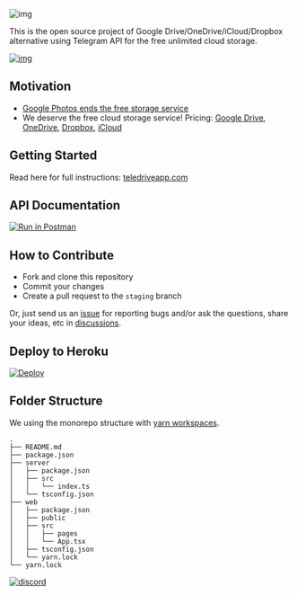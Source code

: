 ![img](./logoteledrive-white.png)

This is the open source project of Google Drive/OneDrive/iCloud/Dropbox alternative using Telegram API for the free unlimited cloud storage.

[![img](https://drive.google.com/uc?id=1o2HnKglEF0-cvtNmQqWZicJnSCSmnoEr)](https://twitter.com/telegram/status/1428703364737507332)

## Motivation

- [Google Photos ends the free storage service](https://www.techradar.com/news/google-photos-price)
- We deserve the free cloud storage service! Pricing: [Google Drive](https://one.google.com/about/plans), [OneDrive](https://one.google.com/about/plans), [Dropbox](https://www.dropbox.com/individual/plans-comparison), [iCloud](https://support.apple.com/en-us/HT201238)


## Getting Started

Read here for full instructions: [teledriveapp.com](https://teledriveapp.com)

## API Documentation

[![Run in Postman](https://run.pstmn.io/button.svg)](https://www.postman.com/restfireteam/workspace/mgilangjanuar/collection/1778529-3e4b0f8d-f721-4055-8d30-33cacaea93e6?ctx=documentation)

## How to Contribute

- Fork and clone this repository
- Commit your changes
- Create a pull request to the `staging` branch

Or, just send us an [issue](https://github.com/mgilangjanuar/teledrive/issues) for reporting bugs and/or ask the questions, share your ideas, etc in [discussions](https://github.com/mgilangjanuar/teledrive/discussions).

## Deploy to Heroku
[![Deploy](https://www.herokucdn.com/deploy/button.svg)](https://heroku.com/deploy?template=https://github.com/asida118/teledrive)

## Folder Structure

We using the monorepo structure with [yarn workspaces](https://classic.yarnpkg.com/en/docs/workspaces/).

```
.
├── README.md
├── package.json
├── server
│   ├── package.json
│   ├── src
│   │   └── index.ts
│   └── tsconfig.json
├── web
│   ├── package.json
│   ├── public
│   ├── src
│   │   ├── pages
│   │   └── App.tsx
│   ├── tsconfig.json
│   └── yarn.lock
└── yarn.lock
```


   <a href="https://discord.gg/PKNVJwAZnR"> <img src="https://user-images.githubusercontent.com/34012548/172031316-60d858c7-8401-42f3-9c73-0b75e80c8292.png" alt="discord"></a>


